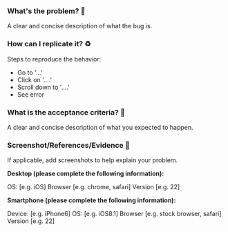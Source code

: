 ### What's the problem? 🤔
A clear and concise description of what the bug is.


### How can I replicate it? ♻️ 
Steps to reproduce the behavior:

- Go to '...'
- Click on '....'
- Scroll down to '....'
- See error

### What is the acceptance criteria? 🥇 
A clear and concise description of what you expected to happen.

### Screenshot/References/Evidence 📸 
If applicable, add screenshots to help explain your problem.

**Desktop (please complete the following information):**

OS: [e.g. iOS]
Browser [e.g. chrome, safari]
Version [e.g. 22]

**Smartphone (please complete the following information):**

Device: [e.g. iPhone6]
OS: [e.g. iOS8.1]
Browser [e.g. stock browser, safari]
Version [e.g. 22]
